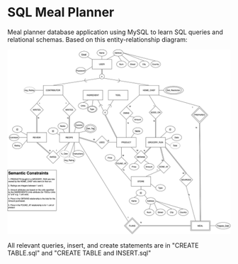 # SQL Meal Planner

Meal planner database application using MySQL to learn SQL queries and relational schemas. Based on this entity-relationship diagram:

![ER Diagram](diagram.png)

All relevant queries, insert, and create statements are in "CREATE TABLE.sql" and "CREATE TABLE and INSERT.sql"
